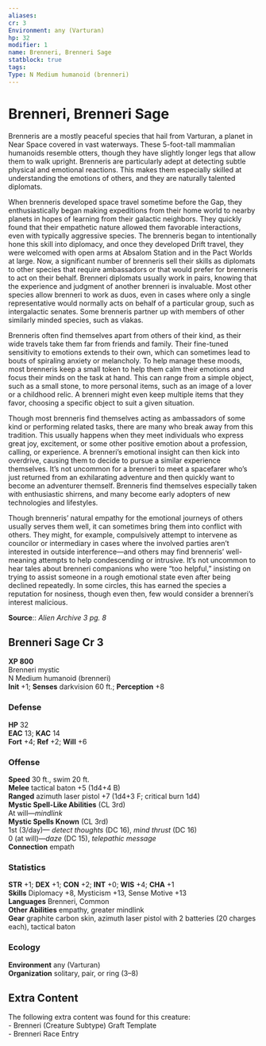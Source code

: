 ```yaml
---
aliases: 
cr: 3
Environment: any (Varturan)  
hp: 32
modifier: 1
name: Brenneri, Brenneri Sage
statblock: true
tags: 
Type: N Medium humanoid (brenneri)  
---
```


# Brenneri, Brenneri Sage

Brenneris are a mostly peaceful species that hail from Varturan, a planet in Near Space covered in vast waterways. These 5-foot-tall mammalian humanoids resemble otters, though they have slightly longer legs that allow them to walk upright. Brenneris are particularly adept at detecting subtle physical and emotional reactions. This makes them especially skilled at understanding the emotions of others, and they are naturally talented diplomats.

When brenneris developed space travel sometime before the Gap, they enthusiastically began making expeditions from their home world to nearby planets in hopes of learning from their galactic neighbors. They quickly found that their empathetic nature allowed them favorable interactions, even with typically aggressive species. The brenneris began to intentionally hone this skill into diplomacy, and once they developed Drift travel, they were welcomed with open arms at Absalom Station and in the Pact Worlds at large. Now, a significant number of brenneris sell their skills as diplomats to other species that require ambassadors or that would prefer for brenneris to act on their behalf. Brenneri diplomats usually work in pairs, knowing that the experience and judgment of another brenneri is invaluable. Most other species allow brenneri to work as duos, even in cases where only a single representative would normally acts on behalf of a particular group, such as intergalactic senates. Some brenneris partner up with members of other similarly minded species, such as vlakas.

Brenneris often find themselves apart from others of their kind, as their wide travels take them far from friends and family. Their fine-tuned sensitivity to emotions extends to their own, which can sometimes lead to bouts of spiraling anxiety or melancholy. To help manage these moods, most brenneris keep a small token to help them calm their emotions and focus their minds on the task at hand. This can range from a simple object, such as a small stone, to more personal items, such as an image of a lover or a childhood relic. A brenneri might even keep multiple items that they favor, choosing a specific object to suit a given situation.

Though most brenneris find themselves acting as ambassadors of some kind or performing related tasks, there are many who break away from this tradition. This usually happens when they meet individuals who express great joy, excitement, or some other positive emotion about a profession, calling, or experience. A brenneri’s emotional insight can then kick into overdrive, causing them to decide to pursue a similar experience themselves. It’s not uncommon for a brenneri to meet a spacefarer who’s just returned from an exhilarating adventure and then quickly want to become an adventurer themself. Brenneris find themselves especially taken with enthusiastic shirrens, and many become early adopters of new technologies and lifestyles.

Though brenneris’ natural empathy for the emotional journeys of others usually serves them well, it can sometimes bring them into conflict with others. They might, for example, compulsively attempt to intervene as councilor or intermediary in cases where the involved parties aren’t interested in outside interference—and others may find brenneris’ well-meaning attempts to help condescending or intrusive. It’s not uncommon to hear tales about brenneri companions who were “too helpful,” insisting on trying to assist someone in a rough emotional state even after being declined repeatedly. In some circles, this has earned the species a reputation for nosiness, though even then, few would consider a brenneri’s interest malicious.

**Source**:: _Alien Archive 3 pg. 8_

## Brenneri Sage Cr 3

**XP 800**  
Brenneri mystic  
N Medium humanoid (brenneri)  
**Init** +1; **Senses** darkvision 60 ft.; **Perception** +8  

### Defense

**HP** 32  
**EAC** 13; **KAC** 14  
**Fort** +4; **Ref** +2; **Will** +6  

### Offense

**Speed** 30 ft., swim 20 ft.  
**Melee** tactical baton +5 (1d4+4 B)  
**Ranged** azimuth laser pistol +7 (1d4+3 F; critical burn 1d4)  
**Mystic Spell-Like Abilities** (CL 3rd)  
At will—_mindlink_  
**Mystic Spells Known** (CL 3rd)  
1st (3/day)— _detect thoughts_ (DC 16), _mind thrust_ (DC 16)  
0 (at will)—_daze_ (DC 15), _telepathic message_  
**Connection** empath

### Statistics

**STR** +1; **DEX** +1; **CON** +2; **INT** +0; **WIS** +4; **CHA** +1  
**Skills** Diplomacy +8, Mysticism +13, Sense Motive +13  
**Languages** Brenneri, Common  
**Other Abilities** empathy, greater mindlink  
**Gear** graphite carbon skin, azimuth laser pistol with 2 batteries (20 charges each), tactical baton

### Ecology

**Environment** any (Varturan)  
**Organization** solitary, pair, or ring (3–8)

## Extra Content

The following extra content was found for this creature:  
\- Brenneri (Creature Subtype) Graft Template  
\- Brenneri Race Entry

